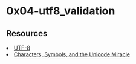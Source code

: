# 0x04-utf8_validation

## Resources
<li><a href="https://intranet.alxswe.com/rltoken/oqFi6P1hNvp9aSuNv---IQ" target="_blank" title="UTF-8">UTF-8</a> </li>
<li><a href="https://intranet.alxswe.com/rltoken/d--jVK8sBSlhkosu7pFzdw" target="_blank" title="Characters, Symbols, and the Unicode Miracle">Characters, Symbols, and the Unicode Miracle</a> </li>
